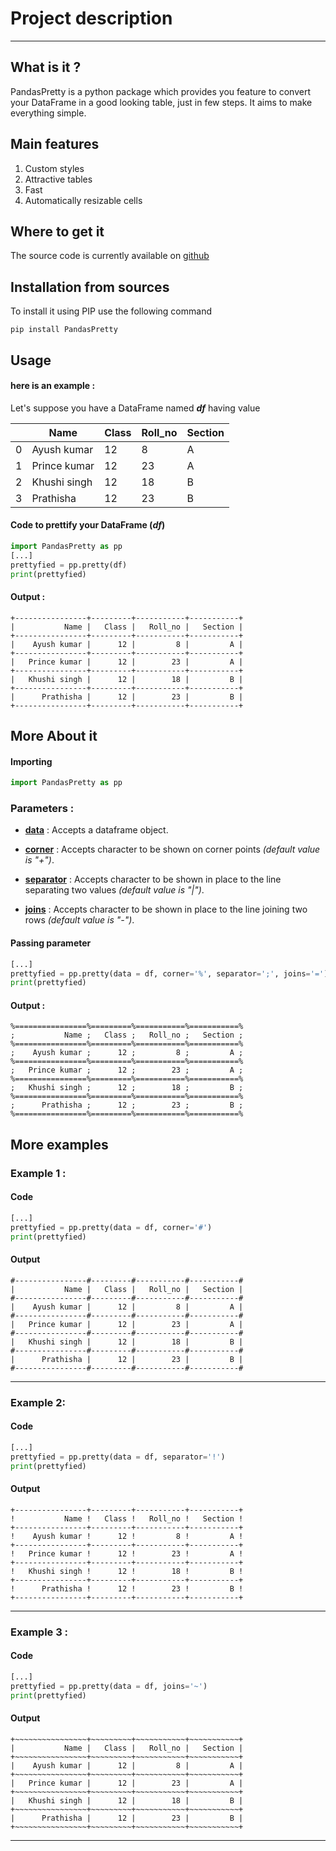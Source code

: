 # Project description
----

## What is it ?

PandasPretty is a python package which provides you feature to convert your DataFrame in a good looking table, just in few steps.
It aims to make everything simple.

## Main features

1. Custom styles
2. Attractive tables
3. Fast
4. Automatically resizable cells

## Where to get it

The source code is currently available on [github](https://www.sololearn.com/Profile/23547751/?ref=app)

## Installation from sources

To install it using PIP use the following command
```
pip install PandasPretty
```



## Usage 

#### **here is an example :**

Let's suppose you have a DataFrame named **_df_** having value

&nbsp;|Name  | Class  | Roll_no  |  Section |
----|----| ----|----|----|
0|Ayush kumar  | 12 | 8 | A |
1|Prince kumar  | 12 | 23 | A |
2|Khushi singh  | 12  | 18  | B |
3|Prathisha | 12  | 23 | B |

#### Code to prettify your DataFrame (**_df_**)
```python
import PandasPretty as pp
[...]
prettyfied = pp.pretty(df)
print(prettyfied)
```

#### Output :

```
+----------------+---------+-----------+-----------+
|           Name |   Class |   Roll_no |   Section |
+----------------+---------+-----------+-----------+
|    Ayush kumar |      12 |         8 |         A |
+----------------+---------+-----------+-----------+
|   Prince kumar |      12 |        23 |         A |
+----------------+---------+-----------+-----------+
|   Khushi singh |      12 |        18 |         B |
+----------------+---------+-----------+-----------+
|      Prathisha |      12 |        23 |         B |
+----------------+---------+-----------+-----------+
```


## More About it

#### Importing

```python
import PandasPretty as pp 
```

### Parameters :

- **<ins>data</ins>** : Accepts a dataframe object.

- **<ins>corner</ins>** : Accepts character to be shown on corner points _(default value is "+")_.

- **<ins>separator</ins>** : Accepts character to be shown in place to the line separating two values _(default value is "|")_.

- **<ins>joins</ins>** : Accepts character to be shown in place to the line joining two rows _(default value is "-")_.

#### Passing parameter

```python
[...]
prettyfied = pp.pretty(data = df, corner='%', separator=';', joins='=')
print(prettyfied)
```

#### Output :

```
%================%=========%===========%===========%
;           Name ;   Class ;   Roll_no ;   Section ;
%================%=========%===========%===========%
;    Ayush kumar ;      12 ;         8 ;         A ;
%================%=========%===========%===========%
;   Prince kumar ;      12 ;        23 ;         A ;
%================%=========%===========%===========%
;   Khushi singh ;      12 ;        18 ;         B ;
%================%=========%===========%===========%
;      Prathisha ;      12 ;        23 ;         B ;
%================%=========%===========%===========%
```


## More examples

### Example 1 :

#### Code
```python
[...]
prettyfied = pp.pretty(data = df, corner='#')
print(prettyfied)
```

#### Output

```
#----------------#---------#-----------#-----------#
|           Name |   Class |   Roll_no |   Section |
#----------------#---------#-----------#-----------#
|    Ayush kumar |      12 |         8 |         A |
#----------------#---------#-----------#-----------#
|   Prince kumar |      12 |        23 |         A |
#----------------#---------#-----------#-----------#
|   Khushi singh |      12 |        18 |         B |
#----------------#---------#-----------#-----------#
|      Prathisha |      12 |        23 |         B |
#----------------#---------#-----------#-----------#
```
----
### Example 2:

#### Code
```python
[...]
prettyfied = pp.pretty(data = df, separator='!')
print(prettyfied)
```

#### Output

```
+----------------+---------+-----------+-----------+
!           Name !   Class !   Roll_no !   Section !
+----------------+---------+-----------+-----------+
!    Ayush kumar !      12 !         8 !         A !
+----------------+---------+-----------+-----------+
!   Prince kumar !      12 !        23 !         A !
+----------------+---------+-----------+-----------+
!   Khushi singh !      12 !        18 !         B !
+----------------+---------+-----------+-----------+
!      Prathisha !      12 !        23 !         B !
+----------------+---------+-----------+-----------+
```
----
### Example 3 :

#### Code
```python
[...]
prettyfied = pp.pretty(data = df, joins='~')
print(prettyfied)
```

#### Output

```
+~~~~~~~~~~~~~~~~+~~~~~~~~~+~~~~~~~~~~~+~~~~~~~~~~~+
|           Name |   Class |   Roll_no |   Section |
+~~~~~~~~~~~~~~~~+~~~~~~~~~+~~~~~~~~~~~+~~~~~~~~~~~+
|    Ayush kumar |      12 |         8 |         A |
+~~~~~~~~~~~~~~~~+~~~~~~~~~+~~~~~~~~~~~+~~~~~~~~~~~+
|   Prince kumar |      12 |        23 |         A |
+~~~~~~~~~~~~~~~~+~~~~~~~~~+~~~~~~~~~~~+~~~~~~~~~~~+
|   Khushi singh |      12 |        18 |         B |
+~~~~~~~~~~~~~~~~+~~~~~~~~~+~~~~~~~~~~~+~~~~~~~~~~~+
|      Prathisha |      12 |        23 |         B |
+~~~~~~~~~~~~~~~~+~~~~~~~~~+~~~~~~~~~~~+~~~~~~~~~~~+
```
----
